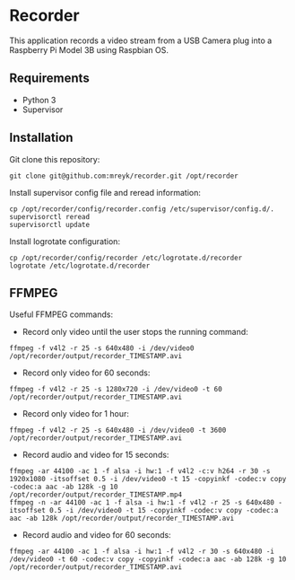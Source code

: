 # Recorder

This application records a video stream from a USB Camera plug into a Raspberry Pi Model 3B using Raspbian OS.

## Requirements

- Python 3
- Supervisor

## Installation

Git clone this repository:

```
git clone git@github.com:mreyk/recorder.git /opt/recorder
```

Install supervisor config file and reread information:

```
cp /opt/recorder/config/recorder.config /etc/supervisor/config.d/.
supervisorctl reread
supervisorctl update
```

Install logrotate configuration:

```
cp /opt/recorder/config/recorder /etc/logrotate.d/recorder
logrotate /etc/logrotate.d/recorder
```

## FFMPEG

Useful FFMPEG commands:

- Record only video until the user stops the running command:

```
ffmpeg -f v4l2 -r 25 -s 640x480 -i /dev/video0 /opt/recorder/output/recorder_TIMESTAMP.avi
```

- Record only video for 60 seconds:

```
ffmpeg -f v4l2 -r 25 -s 1280x720 -i /dev/video0 -t 60 /opt/recorder/output/recorder_TIMESTAMP.avi
```

- Record only video for 1 hour:

```
ffmpeg -f v4l2 -r 25 -s 640x480 -i /dev/video0 -t 3600 /opt/recorder/output/recorder_TIMESTAMP.avi
```

- Record audio and video for 15 seconds:

```
ffmpeg -ar 44100 -ac 1 -f alsa -i hw:1 -f v4l2 -c:v h264 -r 30 -s 1920x1080 -itsoffset 0.5 -i /dev/video0 -t 15 -copyinkf -codec:v copy -codec:a aac -ab 128k -g 10 /opt/recorder/output/recorder_TIMESTAMP.mp4
ffmpeg -n -ar 44100 -ac 1 -f alsa -i hw:1 -f v4l2 -r 25 -s 640x480 -itsoffset 0.5 -i /dev/video0 -t 15 -copyinkf -codec:v copy -codec:a aac -ab 128k /opt/recorder/output/recorder_TIMESTAMP.avi
```

- Record audio and video for 60 seconds:

```
ffmpeg -ar 44100 -ac 1 -f alsa -i hw:1 -f v4l2 -r 30 -s 640x480 -i /dev/video0 -t 60 -codec:v copy -copyinkf -codec:a aac -ab 128k -g 10 /opt/recorder/output/recorder_TIMESTAMP.avi
```
